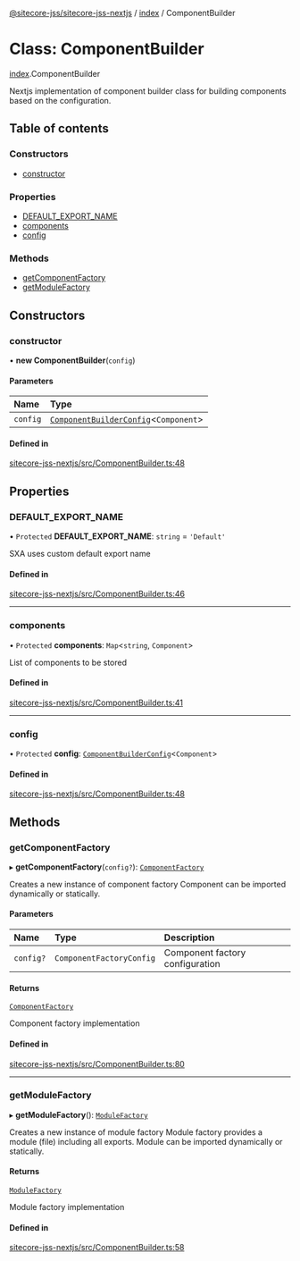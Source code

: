 [@sitecore-jss/sitecore-jss-nextjs](../README.md) / [index](../modules/index.md) / ComponentBuilder

# Class: ComponentBuilder

[index](../modules/index.md).ComponentBuilder

Nextjs implementation of component builder class for building components based on the configuration.

## Table of contents

### Constructors

- [constructor](index.ComponentBuilder.md#constructor)

### Properties

- [DEFAULT\_EXPORT\_NAME](index.ComponentBuilder.md#default_export_name)
- [components](index.ComponentBuilder.md#components)
- [config](index.ComponentBuilder.md#config)

### Methods

- [getComponentFactory](index.ComponentBuilder.md#getcomponentfactory)
- [getModuleFactory](index.ComponentBuilder.md#getmodulefactory)

## Constructors

### constructor

• **new ComponentBuilder**(`config`)

#### Parameters

| Name | Type |
| :------ | :------ |
| `config` | [`ComponentBuilderConfig`](../modules/index.md#componentbuilderconfig)\<`Component`\> |

#### Defined in

[sitecore-jss-nextjs/src/ComponentBuilder.ts:48](https://github.com/Sitecore/jss/blob/0935408b6/packages/sitecore-jss-nextjs/src/ComponentBuilder.ts#L48)

## Properties

### DEFAULT\_EXPORT\_NAME

• `Protected` **DEFAULT\_EXPORT\_NAME**: `string` = `'Default'`

SXA uses custom default export name

#### Defined in

[sitecore-jss-nextjs/src/ComponentBuilder.ts:46](https://github.com/Sitecore/jss/blob/0935408b6/packages/sitecore-jss-nextjs/src/ComponentBuilder.ts#L46)

___

### components

• `Protected` **components**: `Map`\<`string`, `Component`\>

List of components to be stored

#### Defined in

[sitecore-jss-nextjs/src/ComponentBuilder.ts:41](https://github.com/Sitecore/jss/blob/0935408b6/packages/sitecore-jss-nextjs/src/ComponentBuilder.ts#L41)

___

### config

• `Protected` **config**: [`ComponentBuilderConfig`](../modules/index.md#componentbuilderconfig)\<`Component`\>

#### Defined in

[sitecore-jss-nextjs/src/ComponentBuilder.ts:48](https://github.com/Sitecore/jss/blob/0935408b6/packages/sitecore-jss-nextjs/src/ComponentBuilder.ts#L48)

## Methods

### getComponentFactory

▸ **getComponentFactory**(`config?`): [`ComponentFactory`](../modules/index.md#componentfactory)

Creates a new instance of component factory
Component can be imported dynamically or statically.

#### Parameters

| Name | Type | Description |
| :------ | :------ | :------ |
| `config?` | `ComponentFactoryConfig` | Component factory configuration |

#### Returns

[`ComponentFactory`](../modules/index.md#componentfactory)

Component factory implementation

#### Defined in

[sitecore-jss-nextjs/src/ComponentBuilder.ts:80](https://github.com/Sitecore/jss/blob/0935408b6/packages/sitecore-jss-nextjs/src/ComponentBuilder.ts#L80)

___

### getModuleFactory

▸ **getModuleFactory**(): [`ModuleFactory`](../modules/index.md#modulefactory)

Creates a new instance of module factory
Module factory provides a module (file) including all exports.
Module can be imported dynamically or statically.

#### Returns

[`ModuleFactory`](../modules/index.md#modulefactory)

Module factory implementation

#### Defined in

[sitecore-jss-nextjs/src/ComponentBuilder.ts:58](https://github.com/Sitecore/jss/blob/0935408b6/packages/sitecore-jss-nextjs/src/ComponentBuilder.ts#L58)
